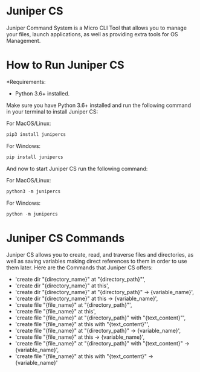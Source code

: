 # Juniper CS

Juniper Command System is a Micro CLI Tool that allows you to manage your files, launch applications, as well as providing extra tools for OS Management.

How to Run Juniper CS
==========

*Requirements: 
- Python 3.6+ installed.

Make sure you have Python 3.6+ installed and run the following command in your terminal to install Juniper CS:

For MacOS/Linux:

```python
pip3 install junipercs
```

For Windows:

```python
pip install junipercs
```

And now to start Juniper CS run the following command:

For MacOS/Linux:

```python
python3 -m junipercs
```

For Windows:

```python
python -m junipercs
```

Juniper CS Commands
==========

Juniper CS allows you to create, read, and traverse files and directories, as well as saving variables making direct references to them in order to use them later. Here are the Commands that Juniper CS offers:

- 'create dir "{directory_name}" at "{directory_path}"',
- 'create dir "{directory_name}" at this',
- 'create dir "{directory_name}" at "{directory_path}" -> {variable_name}',
- 'create dir "{directory_name}" at this -> {variable_name}',
- 'create file "{file_name}" at "{directory_path}"',
- 'create file "{file_name}" at this',
- 'create file "{file_name}" at "{directory_path}" with "{text_content}"',
- 'create file "{file_name}" at this with "{text_content}"',
- 'create file "{file_name}" at "{directory_path}" -> {variable_name}',
- 'create file "{file_name}" at this -> {variable_name}',
- 'create file "{file_name}" at "{directory_path}" with "{text_content}" -> {variable_name}',
- 'create file "{file_name}" at this with "{text_content}" -> {variable_name}'
   



